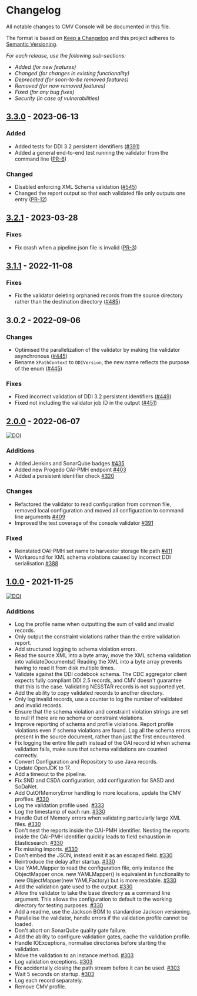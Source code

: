 # Changelog

All notable changes to CMV Console will be documented in this file.

The format is based on [Keep a Changelog](http://keepachangelog.com/en/1.0.0/)
and this project adheres to [Semantic Versioning](http://semver.org/spec/v2.0.0.html).

*For each release, use the following sub-sections:*

- *Added (for new features)*
- *Changed (for changes in existing functionality)*
- *Deprecated (for soon-to-be removed features)*
- *Removed (for now removed features)*
- *Fixed (for any bug fixes)*
- *Security (in case of vulnerabilities)*

## [3.3.0] - 2023-06-13

### Added

- Added tests for DDI 3.2 persistent identifiers ([#391](https://github.com/cessda/cessda.cdc.versions/issues/391))
- Added a general end-to-end test running the validator from the command
  line ([PR-6](https://github.com/cessda/cessda.cmv.console/pull/6))

### Changed

- Disabled enforcing XML Schema validation ([#545](https://github.com/cessda/cessda.cdc.versions/issues/545))
- Changed the report output so that each validated file only outputs one
  entry ([PR-12](https://github.com/cessda/cessda.cmv.console/pull/12))

## [3.2.1] - 2023-03-28

### Fixes

- Fix crash when a pipeline.json file is invalid ([PR-3](https://github.com/cessda/cessda.cmv.console/pull/3))

## [3.1.1] - 2022-11-08

### Fixes

- Fix the validator deleting orphaned records from the source directory rather than the destination
  directory ([#485](https://github.com/cessda/cessda.cdc.versions/issues/485))

## 3.0.2 - 2022-09-06

### Changes

- Optimised the parallelization of the validator by making the validator
  asynchronous ([#445](https://github.com/cessda/cessda.cdc.versions/issues/445))
- Rename `XPathContext` to `DDIVersion`, the new name reflects the purpose of the
  enum ([#445](https://github.com/cessda/cessda.cdc.versions/issues/445))

### Fixes

- Fixed incorrect validation of DDI 3.2 persistent identifiers ([#449](https://github.com/cessda/cessda.cdc.versions/issues/449))
- Fixed not including the validator job ID in the output ([#451](https://github.com/cessda/cessda.cdc.versions/issues/451))

## [2.0.0] - 2022-06-07

[![DOI](https://zenodo.org/badge/DOI/10.5281/zenodo.6577771.svg)](https://doi.org/10.5281/zenodo.6577771)

### Additions

- Added Jenkins and SonarQube badges [#435](https://github.com/cessda/cessda.cdc.versions/issues/435)
- Added new Progedo OAI-PMH endpoint [#403](https://github.com/cessda/cessda.cdc.versions/issues/403)
- Added a persistent identifier check [#320](https://github.com/cessda/cessda.cdc.versions/issues/320)

### Changes

- Refactored the validator to read configuration from common file, removed local configuration and moved all configuration to command line arguments [#409](https://github.com/cessda/cessda.cdc.versions/issues/409)
- Improved the test coverage of the console validator [#391](https://github.com/cessda/cessda.cdc.versions/issues/391)

### Fixed

- Reinstated OAI-PMH set name to harvester storage file path [#411](https://github.com/cessda/cessda.cdc.versions/issues/411)
- Workaround for XML schema violations caused by incorrect DDI serialisation [#388](https://github.com/cessda/cessda.cdc.versions/issues/388)

## [1.0.0] - 2021-11-25

[![DOI](https://zenodo.org/badge/DOI/10.5281/zenodo.5711087.svg)](https://doi.org/10.5281/zenodo.5711087)

### Additions

- Log the profile name when outputting the sum of valid and invalid records.
- Only output the constraint violations rather than the entire validation report.
- Add structured logging to schema violation errors.
- Read the source XML into a byte array, move the XML schema validation into validateDocuments() Reading the XML into a byte array prevents having to read it from disk multiple times.
- Validate against the DDI codebook schema. The CDC aggregator client expects fully compliant DDI 2.5 records, and CMV doesn't guarantee that this is the case. Validating NESSTAR records is not supported yet.
- Add the ability to copy validated records to another directory.
- Only log invalid records, use a counter to log the number of validated and invalid records.
- Ensure that the schema violation and constraint violation strings are set to null if there are no schema or constraint violations.
- Improve reporting of schema and profile violations. Report profile violations even if schema violations are found. Log all the schema errors present in the source document, rather than just the first encountered.
- Fix logging the entire file path instead of the OAI record id when schema validation fails, make sure that schema validations are counted correctly.
- Convert Configuration and Repository to use Java records.
- Update OpenJDK to 17.
- Add a timeout to the pipeline.
- Fix SND and CSDA configuration, add configuration for SASD and SoDaNet.
- Add OutOfMemoryError handling to more locations, update the CMV profiles. [#330](https://github.com/cessda/cessda.cdc.versions/issues/330)
- Log the validation profile used. [#333](https://github.com/cessda/cessda.cdc.versions/issues/333)
- Log the timestamp of each run. [#330](https://github.com/cessda/cessda.cdc.versions/issues/330)
- Handle Out of Memory errors when validating particularly large XML files. [#330](https://github.com/cessda/cessda.cdc.versions/issues/330)
- Don't nest the reports inside the OAI-PMH identifier. Nesting the reports inside the OAI-PMH identifier quickly leads to field exhaustion in Elasticsearch. [#330](https://github.com/cessda/cessda.cdc.versions/issues/330)
- Fix missing imports. [#330](https://github.com/cessda/cessda.cdc.versions/issues/330)
- Don't embed the JSON, instead emit it as an escaped field. [#330](https://github.com/cessda/cessda.cdc.versions/issues/330)
- Reintroduce the delay after startup. [#330](https://github.com/cessda/cessda.cdc.versions/issues/330)
- Use YAMLMapper to read the configuration file, only instance the ObjectMapper once. new YAMLMapper() is equivalent in functionality to new ObjectMapper(new YAMLFactory) but is more readable. [#330](https://github.com/cessda/cessda.cdc.versions/issues/330)
- Add the validation gate used to the output. [#330](https://github.com/cessda/cessda.cdc.versions/issues/330)
- Allow the validator to take the base directory as a command line argument. This allows the configuration to default to the working directory for testing purposes. [#330](https://github.com/cessda/cessda.cdc.versions/issues/330)
- Add a readme, use the Jackson BOM to standardise Jackson versioning.
- Parallelise the validator, handle errors if the validation profile cannot be loaded.
- Don't abort on SonarQube quality gate failure.
- Add the ability to configure validation gates, cache the validation profile.
- Handle IOExceptions, normalise directories before starting the validation.
- Move the validation to an instance method. [#303](https://github.com/cessda/cessda.cdc.versions/issues/303)
- Log validation exceptions. [#303](https://github.com/cessda/cessda.cdc.versions/issues/303)
- Fix accidentally closing the path stream before it can be used. [#303](https://github.com/cessda/cessda.cdc.versions/issues/303)
- Wait 5 seconds on startup. [#303](https://github.com/cessda/cessda.cdc.versions/issues/303)
- Log each record separately.
- Remove CMV profile.

[3.3.0]: https://github.com/cessda/cessda.cmv.console/releases/tag/3.3.0

[3.2.1]: https://github.com/cessda/cessda.cmv.console/releases/tag/3.2.1
[3.1.1]: https://github.com/cessda/cessda.cmv.console/releases/tag/3.1.1
[2.0.0]: https://github.com/cessda/cessda.cmv.console/releases/tag/2.0.0
[1.0.0]: https://github.com/cessda/cessda.cmv.console/releases/tag/1.0.0
